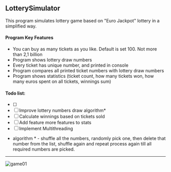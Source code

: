 LotterySimulator
- 
This program simulates lottery game based on "Euro Jackpot" lottery in a simplified way. 

#### Program Key Features

- You can buy as many tickets as you like. Default is set 100. Not more than 2,1 billion
- Program shows lottery draw numbers
- Every ticket has unique number, and printed in console
- Program compares all printed ticket numbers with lottery draw numbers
- Program shows statistics (ticket count, how many tickets won, how many euros spent on all tickets, winnings sum)

#### Todo list:

- [ ] 
- [ ] Improve lottery numbers draw algorithm*
- [ ] Calculate winnings based on tickets sold
- [ ] Add feature more features to stats
- [ ] Implement Multithreading

* algorithm * - shuffle all the numbers, randomly pick one, then delete that number from the list, shuffle again and
repeat process again till all required numbers are picked.

---

![game01](https://user-images.githubusercontent.com/46622469/74361244-3de1d200-4dcf-11ea-96a8-4564af8e793a.png)





